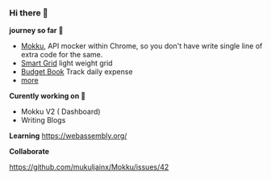 ### Hi there 👋

**journey so far 👷‍**
- [Mokku](https://github.com/mukuljainx/mokku), API mocker within Chrome, so you don't have write single line of extra code for the same.
- [Smart Grid](https://github.com/mukuljainx/smart-grid) light weight grid
- [Budget Book](https://budgetbook.netlify.app/) Track daily expense
- [more](https://mukulja.in/work)

**Curently working on 🔨**
- Mokku V2 ( Dashboard)
- Writing Blogs

**Learning** 
https://webassembly.org/ 

**Collaborate**

https://github.com/mukuljainx/Mokku/issues/42

<!--
**mukuljainx/mukuljainx** is a ✨ _special_ ✨ repository because its `README.md` (this file) appears on your GitHub profile.

Here are some ideas to get you started:

- 🔭 I’m currently working on ...
- 🌱 I’m currently learning ...
- 👯 I’m looking to collaborate on ...
- 🤔 I’m looking for help with ...
- 💬 Ask me about ...
- 📫 How to reach me: ...
- 😄 Pronouns: ...
- ⚡ Fun fact: ...
-->
